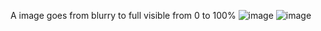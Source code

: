 A image goes from blurry to full visible from 0 to 100%
![image](https://user-images.githubusercontent.com/61690911/224633969-f8d5c1b6-1768-48d0-87a4-fe2d934b91fc.png)
![image](https://user-images.githubusercontent.com/61690911/224633995-52ddfa23-ff33-4853-944b-c75e9bfc7efe.png)
